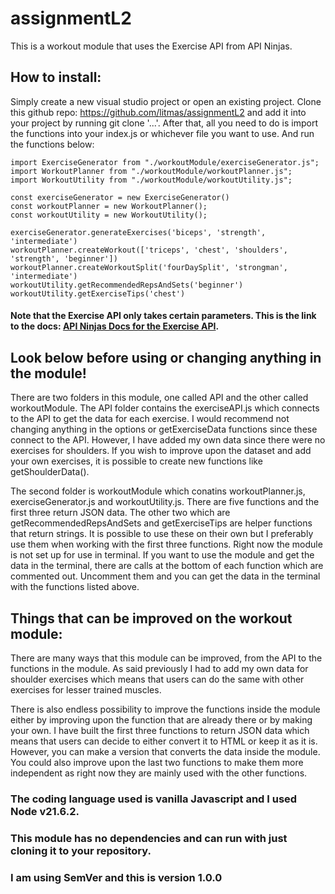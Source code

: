 # assignmentL2

This is a workout module that uses the Exercise API from API Ninjas.

## How to install:

Simply create a new visual studio project or open an existing project. Clone this github repo: https://github.com/litmas/assignmentL2 and add it into your project by running git clone '...'. After that, all you need to do is import the functions into your index.js or whichever file you want to use. And run the functions below:

    import ExerciseGenerator from "./workoutModule/exerciseGenerator.js";
    import WorkoutPlanner from "./workoutModule/workoutPlanner.js";
    import WorkoutUtility from "./workoutModule/workoutUtility.js";

    const exerciseGenerator = new ExerciseGenerator()
    const workoutPlanner = new WorkoutPlanner();
    const workoutUtility = new WorkoutUtility();

    exerciseGenerator.generateExercises('biceps', 'strength', 'intermediate')
    workoutPlanner.createWorkout(['triceps', 'chest', 'shoulders', 'strength', 'beginner'])
    workoutPlanner.createWorkoutSplit('fourDaySplit', 'strongman', 'intermediate')
    workoutUtility.getRecommendedRepsAndSets('beginner')
    workoutUtility.getExerciseTips('chest')

#### Note that the Exercise API only takes certain parameters. This is the link to the docs: [API Ninjas Docs for the Exercise API](https://api-ninjas.com/api/exercises).

## Look below before using or changing anything in the module!

There are two folders in this module, one called API and the other called workoutModule. 
The API folder contains the exerciseAPI.js which connects to the API to get the data for each exercise. I would recommend not changing anything in the options or getExerciseData functions since these connect to the API. However, I have added my own data since there were no exercises for shoulders. If you wish to improve upon the dataset and add your own exercises, it is possible to create new functions like getShoulderData(). 

The second folder is workoutModule which conatins workoutPlanner.js, exerciseGenerator.js and workoutUtility.js. There are five functions and the first three return JSON data. The other two which are getRecommendedRepsAndSets and getExerciseTips are helper functions that return strings. It is possible to use these on their own but I preferably use them when working with the first three functions. Right now the module is not set up for use in terminal. If you want to use the module and get the data in the terminal, there are calls at the bottom of each function which are commented out. Uncomment them and you can get the data in the terminal with the functions listed above. 

## Things that can be improved on the workout module: 

There are many ways that this module can be improved, from the API to the functions in the module. As said previously I had to add my own data for shoulder exercises which means that users can do the same with other exercises for lesser trained muscles. 

There is also endless possibility to improve the functions inside the module either by improving upon the function that are already there or by making your own. I have built the first three functions to return JSON data which means that users can decide to either convert it to HTML or keep it as it is. However, you can make a version that converts the data inside the module. You could also improve upon the last two functions to make them more independent as right now they are mainly used with the other functions. 

### The coding language used is vanilla Javascript and I used Node v21.6.2.
### This module has no dependencies and can run with just cloning it to your repository. 
### I am using SemVer and this is version 1.0.0 

